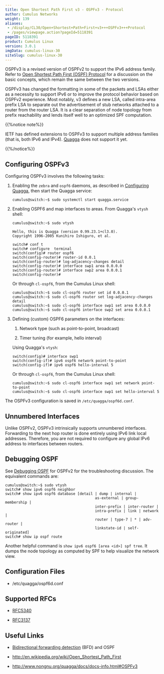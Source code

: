 ```yaml
---
title: Open Shortest Path First v3 - OSPFv3 - Protocol
author: Cumulus Networks
weight: 139
aliases:
 - /display/CL30/Open+Shortest+Path+First+v3+++OSPFv3+++Protocol
 - /pages/viewpage.action?pageId=5118391
pageID: 5118391
product: Cumulus Linux
version: 3.0.1
imgData: cumulus-linux-30
siteSlug: cumulus-linux-30
---
```

OSPFv3 is a revised version of OSPFv2 to support the IPv6 address
family. Refer to [Open Shortest Path First (OSPF)
Protocol](/version/cumulus-linux-30/Layer-3-Features/Open-Shortest-Path-First-OSPF---Protocol)
for a discussion on the basic concepts, which remain the same between
the two versions.

OSPFv3 has changed the formatting in some of the packets and LSAs either
as a necessity to support IPv6 or to improve the protocol behavior based
on OSPFv2 experience. Most notably, v3 defines a new LSA, called
intra-area prefix LSA to separate out the advertisement of stub networks
attached to a router from the router LSA. It is a clear separation of
node topology from prefix reachability and lends itself well to an
optimized SPF computation.

{{%notice note%}}

IETF has defined extensions to OSPFv3 to support multiple address
families (that is, both IPv6 and IPv4).
[Quagga](/version/cumulus-linux-30/Layer-3-Features/Quagga-Overview)
does not support it yet.

{{%/notice%}}

## Configuring OSPFv3</span>

Configuring OSPFv3 involves the following tasks:

1.  Enabling the `zebra` and `ospf6` daemons, as described in
    [Configuring
    Quagga](/version/cumulus-linux-30/Layer-3-Features/Configuring-Quagga/),
    then start the Quagga service:
    
        cumulus@switch:~$ sudo systemctl start quagga.service

2.  Enabling OSPF6 and map interfaces to areas. From Quagga's `vtysh`
    shell:
    
        cumulus@switch:~$ sudo vtysh
        
        Hello, this is Quagga (version 0.99.23.1+cl3.0).
        Copyright 1996-2005 Kunihiro Ishiguro, et al.
        
        switch# conf t
        switch# configure  terminal
        switch(config)# router ospf6
        switch(config-router)# router-id 0.0.1
        switch(config-router)# log-adjacency-changes detail
        switch(config-router)# interface swp1 area 0.0.0.0
        switch(config-router)# interface swp2 area 0.0.0.1
        switch(config-router)#
    
    Or through `cl-ospf6`, from the Cumulus Linux shell:
    
        cumulus@switch:~$ sudo cl-ospf6 router set id 0.0.0.1
        cumulus@switch:~$ sudo cl-ospf6 router set log-adjacency-changes detail
        cumulus@switch:~$ sudo cl-ospf6 interface swp1 set area 0.0.0.0
        cumulus@switch:~$ sudo cl-ospf6 interface swp2 set area 0.0.0.1

3.  Defining (custom) OSPF6 parameters on the interfaces:
    
    1.  Network type (such as point-to-point, broadcast)
    
    2.  Timer tuning (for example, hello interval)
    
    Using Quagga's `vtysh`:
    
        switch(config)# interface swp1
        switch(config-if)# ipv6 ospf6 network point-to-point
        switch(config-if)# ipv6 ospf6 hello-interval 5
    
    Or through `cl-ospf6`, from the Cumulus Linux shell:
    
        cumulus@switch:~$ sudo cl-ospf6 interface swp1 set network point-to-point
        cumulus@switch:~$ sudo cl-ospf6 interface swp1 set hello-interval 5

The OSPFv3 configuration is saved in `/etc/quagga/ospf6d.conf`.

## Unnumbered Interfaces</span>

Unlike OSPFv2, OSPFv3 intrinsically supports unnumbered interfaces.
Forwarding to the next hop router is done entirely using IPv6 link local
addresses. Therefore, you are not required to configure any global IPv6
address to interfaces between routers.

## Debugging OSPF</span>

See [Debugging
OSPF](Open-Shortest-Path-First-OSPF---Protocol.html#src-5118389_OpenShortestPathFirst-OSPF-Protocol-ospf_debug)
for OSPFv2 for the troubleshooting discussion. The equivalent commands
are:

    cumulus@switch:~$ sudo vtysh
    switch# show ipv6 ospf6 neighbor
    switch# show ipv6 ospf6 database [detail | dump | internal |
                                             as-external | group-membership |
                                             inter-prefix | inter-router |
                                             intra-prefix | link | network |
                                             router | type-7 | * | adv-router |
                                             linkstate-id | self-originated]
    switch# show ip ospf route

Another helpful command is `show ipv6 ospf6 [area <id>] spf tree`. It
dumps the node topology as computed by SPF to help visualize the network
view.

## Configuration Files</span>

  - /etc/quagga/ospf6d.conf

## Supported RFCs</span>

  - [RFC5340](http://tools.ietf.org/rfc/rfc5340)

  - [RFC3137](http://tools.ietf.org/rfc/rfc3137)

## Useful Links</span>

  - [Bidirectional forwarding
    detection](/version/cumulus-linux-30/Layer-3-Features/Bidirectional-Forwarding-Detection-BFD)
    (BFD) and OSPF

  - <http://en.wikipedia.org/wiki/Open_Shortest_Path_First>

  - <http://www.nongnu.org/quagga/docs/docs-info.html#OSPFv3>

<article id="html-search-results" class="ht-content" style="display: none;">

</article>

<footer id="ht-footer">

</footer>
